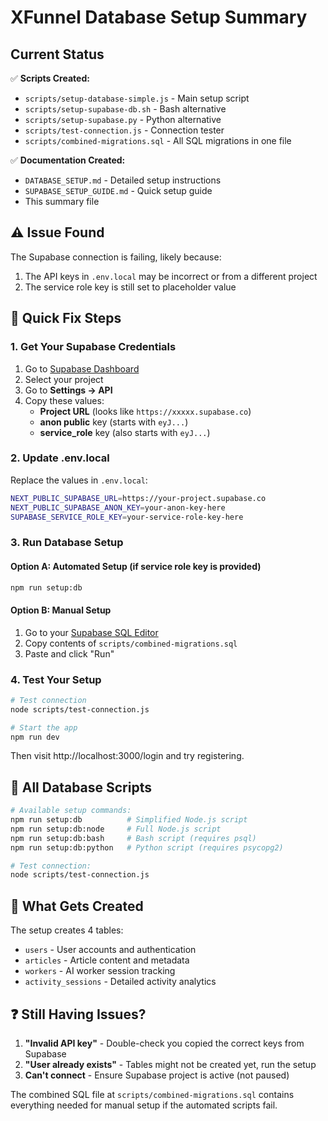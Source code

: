 # XFunnel Database Setup Summary

## Current Status

✅ **Scripts Created:**
- `scripts/setup-database-simple.js` - Main setup script
- `scripts/setup-supabase-db.sh` - Bash alternative 
- `scripts/setup-supabase.py` - Python alternative
- `scripts/test-connection.js` - Connection tester
- `scripts/combined-migrations.sql` - All SQL migrations in one file

✅ **Documentation Created:**
- `DATABASE_SETUP.md` - Detailed setup instructions
- `SUPABASE_SETUP_GUIDE.md` - Quick setup guide
- This summary file

## ⚠️ Issue Found

The Supabase connection is failing, likely because:
1. The API keys in `.env.local` may be incorrect or from a different project
2. The service role key is still set to placeholder value

## 🚀 Quick Fix Steps

### 1. Get Your Supabase Credentials

1. Go to [Supabase Dashboard](https://supabase.com/dashboard)
2. Select your project
3. Go to **Settings → API**
4. Copy these values:
   - **Project URL** (looks like `https://xxxxx.supabase.co`)
   - **anon public** key (starts with `eyJ...`)
   - **service_role** key (also starts with `eyJ...`)

### 2. Update .env.local

Replace the values in `.env.local`:
```bash
NEXT_PUBLIC_SUPABASE_URL=https://your-project.supabase.co
NEXT_PUBLIC_SUPABASE_ANON_KEY=your-anon-key-here
SUPABASE_SERVICE_ROLE_KEY=your-service-role-key-here
```

### 3. Run Database Setup

#### Option A: Automated Setup (if service role key is provided)
```bash
npm run setup:db
```

#### Option B: Manual Setup
1. Go to your [Supabase SQL Editor](https://supabase.com/dashboard/project/_/sql)
2. Copy contents of `scripts/combined-migrations.sql`
3. Paste and click "Run"

### 4. Test Your Setup

```bash
# Test connection
node scripts/test-connection.js

# Start the app
npm run dev
```

Then visit http://localhost:3000/login and try registering.

## 📁 All Database Scripts

```bash
# Available setup commands:
npm run setup:db          # Simplified Node.js script
npm run setup:db:node     # Full Node.js script  
npm run setup:db:bash     # Bash script (requires psql)
npm run setup:db:python   # Python script (requires psycopg2)

# Test connection:
node scripts/test-connection.js
```

## 🎯 What Gets Created

The setup creates 4 tables:
- `users` - User accounts and authentication
- `articles` - Article content and metadata
- `workers` - AI worker session tracking
- `activity_sessions` - Detailed activity analytics

## ❓ Still Having Issues?

1. **"Invalid API key"** - Double-check you copied the correct keys from Supabase
2. **"User already exists"** - Tables might not be created yet, run the setup
3. **Can't connect** - Ensure Supabase project is active (not paused)

The combined SQL file at `scripts/combined-migrations.sql` contains everything needed for manual setup if the automated scripts fail.